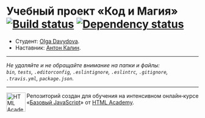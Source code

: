 # Учебный проект «Код и Магия» [![Build status][travis-image]][travis-url] [![Dependency status][dependency-image]][dependency-url]

* Студент: [Olga Davydova](https://up.htmlacademy.ru/javascript/8/user/101991).
* Наставник: [Антон Калин](https://htmlacademy.ru/profile/id38651).

---

_Не удаляйте и не обращайте внимание на папки и файлы:_<br>
_`bin`, `tests`, `.editorconfig`, `.eslintignore`, `.eslintrc`, `.gitignore`, `.travis.yml`, `package.json`._

---

<a href="https://htmlacademy.ru/intensive/javascript"><img align="left" width="50" height="50" title="HTML Academy" src="https://up.htmlacademy.ru/static/img/intensive/javascript/logo-for-github.svg"></a>

Репозиторий создан для обучения на интенсивном онлайн‑курсе «[Базовый JavaScript](https://htmlacademy.ru/intensive/javascript)» от [HTML Academy](https://htmlacademy.ru).

[travis-image]: https://travis-ci.org/htmlacademy-javascript/101991-code-and-magick.svg?branch=master
[travis-url]: https://travis-ci.org/htmlacademy-javascript/101991-code-and-magick
[dependency-image]: https://david-dm.org/htmlacademy-javascript/101991-code-and-magick.svg?style=flat-square
[dependency-url]: https://david-dm.org/htmlacademy-javascript/101991-code-and-magick
